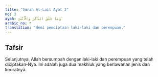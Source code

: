```yaml
---
title: "Surah Al-Lail Ayat 3"
no: 3
ayah: وَمَا خَلَقَ الذَّكَرَ وَالْاُنْثٰىٓ ۙ
arabic_no: ٣
translation: "demi penciptaan laki-laki dan perempuan,"
---
```


## Tafsir

Selanjutnya, Allah bersumpah dengan laki-laki dan perempuan yang telah diciptakan-Nya. Ini adalah juga dua makhluk yang berlawanan jenis dan kodratnya.